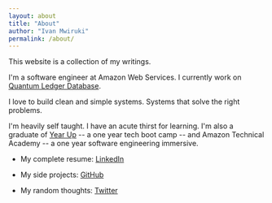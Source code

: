 ```yaml
---
layout: about
title: "About"
author: "Ivan Mwiruki"
permalink: /about/
---
```


This website is a collection of my writings. 

I'm a software engineer at Amazon Web Services. I currently work on [Quantum Ledger Database](https://aws.amazon.com/qldb/).

I love to build clean and simple systems. Systems that solve the right problems.

I'm heavily self taught. I have an acute thirst for learning. I'm also a graduate of [Year Up](https://www.yearup.org/) -- 
a one year tech boot camp -- and Amazon Technical Academy -- a one year software engineering immersive.

- My complete resume: [LinkedIn](https://www.linkedin.com/in/ivanmwiruki/)

- My side projects: [GitHub](https://github.com/IvanMwiruki/)

- My random thoughts: [Twitter](https://twitter.com/ivanmwiruki/)

